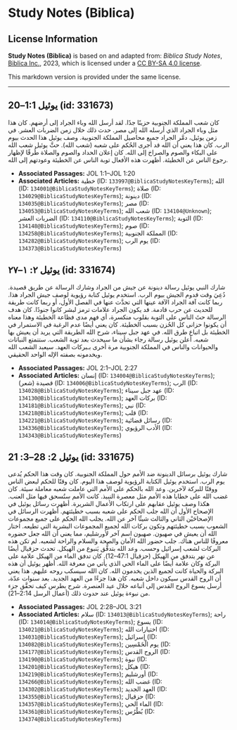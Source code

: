 # Study Notes (Biblica)

## License Information

**Study Notes (Biblica)** is based on and adapted from: _Biblica Study Notes_, [Biblica Inc.](https://www.biblica.com/), 2023, which is licensed under a [CC BY-SA 4.0 license](https://creativecommons.org/licenses/by-sa/4.0/legalcode.en).

This markdown version is provided under the same license.



--------------------------------

## يوئيل 1:1–20 (id: 331673)

كان شعب المملكة الجنوبية حزينًا جدًا. لقد أرسل الله وباء الجراد إلى أرضهم. كان هذا مثل وباء الجراد الذي أرسله الله إلى مصر. حدث ذلك خلال زمن الضربات العشر. في زمن يوئيل، دمَّر الجراد جميع محاصيل المملكة الجنوبية. وصف يوئيل هذا الحدث بيوم الرب. كان هذا يعني أن الله قد أجرى الحُكم على شعبه (شعب الله). حثَّ يوئيل شعب الله على البكاء والصوم والصراخ إلى الله. كان إعلان الحداد والصوم والصلاة طُرقًا لإظهار رجوع الناس عن الخطيئة. أظهرت هذه الأفعال توبة الناس عن الخطيئة وعودتهم إلى الله.

* **Associated Passages:** JOL 1:1–JOL 1:20
* **Associated Articles:** خطية (ID: `133997@BiblicaStudyNotesKeyTerms`); الله (ID: `134001@BiblicaStudyNotesKeyTerms`); صلاة (ID: `134029@BiblicaStudyNotesKeyTerms`); دينونة (ID: `134035@BiblicaStudyNotesKeyTerms`); مصر (ID: `134053@BiblicaStudyNotesKeyTerms`); شعب الله (ID: `134104@Unknown`); الضربات العشر (ID: `134110@BiblicaStudyNotesKeyTerms`); التوبة (ID: `134148@BiblicaStudyNotesKeyTerms`); صوم (ID: `134258@BiblicaStudyNotesKeyTerms`); المملكة الجنوبية (ID: `134282@BiblicaStudyNotesKeyTerms`); يوم الرب (ID: `134373@BiblicaStudyNotesKeyTerms`)

## يوئيل ٢: ١–٢٧ (id: 331674)

شارك النبي يوئيل رسالة دينونة عن جيش من الجراد وشارك الرسالة عن طريق قصيدة. دُعِيَ وقت قدوم الجيش بيوم الرب. استخدم يوئيل كتابة رؤيوية لوصف جيش الجراد هذا. ربما كانت آفة الجراد الآفة عينها التي تحدَّث عنها في الفصل الأول، أو ربما كانت طريقة للحديث عن حرب قادمة. قد يكون الجراد علامات ترمز لبشر كانوا جنودًا. كان هدف الرسالة حثَ الناس على التوبة بقلوب منكسرة، أي فهم مدى فظاعة الخطيئة وهذا معناه أن يكونوا حزانى كل الحُزن بسبب الخطيئة. كان يعني أيضًا عدم الرغبة في الاستمرار في الخطيئة بل اتباع طرق الله. في عهد جبل سيناء، شرح الله الطريقة التي يريد أن يعيش بها شعبه. أعلن يوئيل رسالة رجاء بشأن ما سيحدث بعد توبة الشعب. ستتمتع النباتات والحيوانات والناس في المملكة الجنوبية مرة أخرى بـبركات العهد. سيعبد الشعب الله ويخدمونه بصفته الإله الواحد الحقيقي.

* **Associated Passages:** JOL 2:1–JOL 2:27
* **Associated Articles:** إنسان (ID: `134004@BiblicaStudyNotesKeyTerms`); قصيدة (شعر) (ID: `134006@BiblicaStudyNotesKeyTerms`); الرب (ID: `134028@BiblicaStudyNotesKeyTerms`); عهد جبل سيناء (ID: `134130@BiblicaStudyNotesKeyTerms`); بركات العهد (ID: `134181@BiblicaStudyNotesKeyTerms`); نبي (ID: `134218@BiblicaStudyNotesKeyTerms`); قلب (ID: `134221@BiblicaStudyNotesKeyTerms`); رسائل قضائية (ID: `134336@BiblicaStudyNotesKeyTerms`); الأدب الرؤيوي (ID: `134343@BiblicaStudyNotesKeyTerms`)

## يوئيل 2: 28–3: 21 (id: 331675)

شارك يوئيل برسائل الدينونة ضد الأمم حول المملكة الجنوبية. كان وقت هذا الحكم يُدعى يوم الرب. استخدم يوئيل الكتابة الرؤيوية لوصف هذا اليوم. كان وقتًا للحكم لبعض الناس ووقتًا للبركة لآخرين. وعد الله بالحكم على الأمم التي عاملت شعبه معاملة سيئة. كان غضب الله على خطايا هذه الأمم مثل معصرة النبيذ. كانت الأمم ستُسحق فيها مثل العنب. هكذا وصف يوئيل عقابهم على ارتكاب الأعمال الشريرة. أظهرت رسائل يوئيل في الإصحاح الأول أن الله جلب الحكم على شعبه بسبب خطيئتهم. أظهرت الرسائل في الإصحاحَيْن الثاني والثالث شيئًا آخر عن الله. يجلب الله الحكم على جميع مجموعات الشعوب بسبب خطيئتهم وتكون بركات الله لجميع المجموعات البشرية التي تطيعه. اختار الله أن يعيش في صهيون. صهيون اسم آخر لأورشليم، مما يعني أن الله جعل حضوره معروفًا للناس هناك. جلب حضور الله الأمان والصحة والسلام والراحة لشعبه. لم تكن هذه البركات لشعب إسرائيل وحسب. وعد الله بتدفُّق يَنبوع من الهيكل. تحدث حزقيال أيضًا عن نهر يتدفق من الهيكل (حزقيال 47:1–12\). كان تدفق الماء من الهيكل علامة على البركة وكان علامة أيضًا على الماء الحي الذي يأتي من معرفة الله. أظهر يوئيل أن هذه البركة والحياة كانت لجميع الذين يخدمون الله. كان الله سيسكب روحه عليهم. هذا يعني أن الروح القدس سيكون داخل شعبه. كان هذا جزءًا من العهد الجديد. بعد سنوات عدّة، أرسل يسوع الروح القدس إلى أتباعه خلال عيد العنصرة. شرح بطرس كيف تحقَّق جزء من نبوءة يوئيل عند حدوث ذلك (أعمال الرسل 2:14–21\).

* **Associated Passages:** JOL 2:28–JOL 3:21
* **Associated Articles:** سلام (ID: `134013@BiblicaStudyNotesKeyTerms`); راحة (ID: `134014@BiblicaStudyNotesKeyTerms`); يسوع (ID: `134021@BiblicaStudyNotesKeyTerms`); اختيارات الله (ID: `134031@BiblicaStudyNotesKeyTerms`); إسرائيل (ID: `134082@BiblicaStudyNotesKeyTerms`); يوم الْخَمْسِين (ID: `134177@BiblicaStudyNotesKeyTerms`); الروح القدس (ID: `134190@BiblicaStudyNotesKeyTerms`); نبوة (ID: `134201@BiblicaStudyNotesKeyTerms`); هيكل (ID: `134219@BiblicaStudyNotesKeyTerms`); أورشليم (ID: `134266@BiblicaStudyNotesKeyTerms`); غضب الله (ID: `134302@BiblicaStudyNotesKeyTerms`); العهد الجديد (ID: `134355@BiblicaStudyNotesKeyTerms`); حزقيال (ID: `134357@BiblicaStudyNotesKeyTerms`); الماء الحي (ID: `134361@BiblicaStudyNotesKeyTerms`); بُطْرُس (ID: `134374@BiblicaStudyNotesKeyTerms`)

